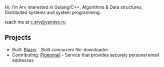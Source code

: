 Hi, I'm Arv
Interested in Golang/C++, Algorithms & Data structures, Distributed systems and system programming.

reach me at c.arv@yandex.ru

## Projects

* Built: [Blazer](https://github.com/arvryna/blazer) - Built concurrent file-downloader  
* Contributing: [Pigeomail](https://github.com/arvryna/pigeomail) - Service that provides securely personal email addresses 

<!-- <img align="left" src="https://github-readme-stats.vercel.app/api/top-langs/?username=arvryna&hide=html,ruby, scss" /> -->

